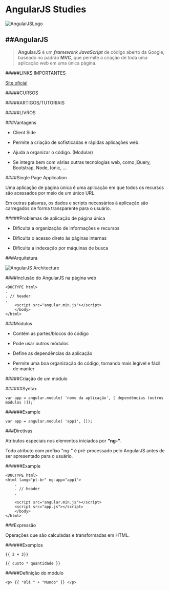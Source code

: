 # AngularJS Studies


![AngularJSLogo](https://avatars0.githubusercontent.com/u/139426?v=3&s=400)


##AngularJS
---

>**AngularJS** é um **_framework JavaScript_** de código aberto da Google, baseado no padrão **MVC**, que permite a criação de toda uma aplicação web em uma única página.

#####LINKS IMPORTANTES

[Site oficial](https://angularjs.org)


#####CURSOS

#####ARTIGOS/TUTORIAIS

#####LIVROS


###Vantagens

- Client Side

- Permite a criação de sofisticadas e rápidas aplicações web.

- Ajuda a organizar o código.  (Modular) 

- Se integra bem com várias outras tecnologias web, como jQuery, Bootstrap, Node, Ionic, ...

####Single Page Application


Uma aplicação de página única é uma aplicação em que todos os recursos são acessados por meio de um único URL.



Em outras palavras, os dados e scripts necessários à aplicação são carregados de forma transparente para o usuário.

#####Problemas de aplicação de página única

- Dificulta a organização de informações e recursos

- Dificulta o acesso direto às páginas internas

- Dificulta a indexação por máquinas de busca

###Arquitetura

![AngularJS Architecture](http://entwicklertagebuch.com/blog/wp-content/uploads/2013/10/modules.jpg)


####Inclusão do AngularJS na página web

```
<DOCTYPE html>
.
. // header
.
	<script src="angular.min.js"></script>
	</body>
</html>
```

###Módulos

- Contém as partes/blocos do código

- Pode usar outros módulos

- Define as dependências da aplicação

- Permite uma boa organização do código, tornando mais legível e fácil de manter

#####Criação de um módulo

######Syntax

```
var app = angular.module( 'nome da aplicação', [ dependências (outros módulos )]);
```

######Example

```
var app = angular.module( 'app1', []);
```

###Diretivas

Atributos especiais nos elementos iniciados por **"ng-"**.

Todo atributo com prefixo "ng-" é pré-processado pelo AngularJS antes de ser apresentado para o usuário.

######Example

```
<DOCTYPE html>
<html lang="pt-br" ng-app="app1">
	.
	. // header
	.
	
	<script src="angular.min.js"></script>
	<script src="app.js"></script>
	</body>
</html>
```

###Expressão

Operações que são calculadas e transformadas em HTML.

######Exemplos

```
{{ 2 + 3}}
```

```
{{ custo * quantidade }}
```

#####Definição do módulo


```
<p> {{ "Olá " + "Mundo" }} </p>
```


